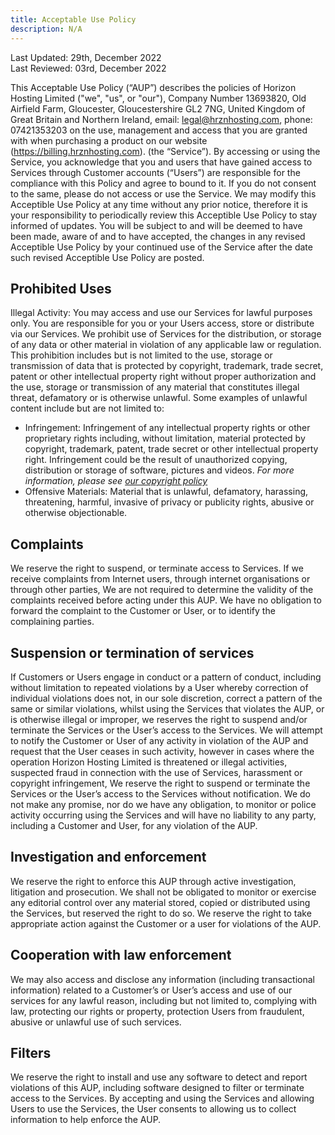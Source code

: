 ```yaml
---
title: Acceptable Use Policy
description: N/A
---
```

Last Updated: 29th, December 2022 <br/>
Last Reviewed: 03rd, December 2022

This Acceptable Use Policy (“AUP”) describes the policies of Horizon Hosting Limited ("we", "us", or "our"), Company Number 13693820, Old
Airfield Farm, Gloucester, Gloucestershire GL2 7NG, United Kingdom of Great
Britain and Northern Ireland, email: legal@hrznhosting.com, phone:
07421353203 on the use, management and access that you are granted with when
purchasing a product on our website (https://billing.hrznhosting.com). (the
“Service”). By accessing or using the Service, you acknowledge that you and users
that have gained access to Services through Customer accounts (“Users”) are
responsible for the compliance with this Policy and agree to bound to it. If you do not
consent to the same, please do not access or use the Service.
We may modify this Acceptible Use Policy at any time without any prior notice, therefore it is your responsibility to periodically review this Acceptible Use Policy to stay informed of updates. 
You will be subject to and will be deemed to have been made, aware of and to have accepted, the changes in any revised Acceptible Use Policy by your continued use of the Service after the date such revised Acceptible Use Policy are posted.  


## Prohibited Uses

Illegal Activity: You may access and use our Services for lawful
purposes only. You are responsible for you or your Users access, store or distribute
via our Services. We prohibit use of Services for the
distribution, or storage of any data or other material in violation of any applicable law
or regulation. This prohibition includes but is not limited to the use, storage or
transmission of data that is protected by copyright, trademark, trade secret, patent or
other intellectual property right without proper authorization and the use, storage or
transmission of any material that constitutes illegal threat, defamatory or is otherwise
unlawful. Some examples of unlawful content include but are not limited to:
- Infringement: Infringement of any intellectual property rights or other
proprietary rights including, without limitation, material protected by copyright,
trademark, patent, trade secret or other intellectual property right.
Infringement could be the result of unauthorized copying, distribution or
storage of software, pictures and videos. *For more information, please see [our copyright policy](/legal/copyright-policy)*
- Offensive Materials: Material that is unlawful, defamatory, harassing,
threatening, harmful, invasive of privacy or publicity rights, abusive or
otherwise objectionable.


## Complaints

We reserve the right to suspend, or terminate access to Services. If we receive complaints from Internet users, through internet organisations or
through other parties, We are not required to determine the validity of
the complaints received before acting under this AUP. We have no
obligation to forward the complaint to the Customer or User, or to identify the
complaining parties.


## Suspension or termination of services

If Customers or Users engage in conduct or a pattern of conduct, including without
limitation to repeated violations by a User whereby correction of individual violations
does not, in our sole discretion, correct a pattern of the same or
similar violations, whilst using the Services that violates the AUP, or is otherwise
illegal or improper, we reserves the right to suspend and/or terminate
the Services or the User’s access to the Services. We will attempt to
notify the Customer or User of any activity in violation of the AUP and request that
the User ceases in such activity, however in cases where the operation Horizon
Hosting Limited is threatened or illegal activities, suspected fraud in connection with the
use of Services, harassment or copyright infringement, We reserve
the right to suspend or terminate the Services or the User’s access to the Services
without notification.
We do not make any promise, nor do we have any
obligation, to monitor or police activity occurring using the Services and will have no
liability to any party, including a Customer and User, for any violation of the AUP.


## Investigation and enforcement

We reserve the right to enforce this AUP through
active investigation, litigation and prosecution. We shall not be
obligated to monitor or exercise any editorial control over any material stored, copied
or distributed using the Services, but reserved the right to do so. We
reserve the right to take appropriate action against the Customer or a user for
violations of the AUP.


## Cooperation with law enforcement

We may also access and disclose any information (including
transactional information) related to a Customer’s or User’s access and use of
our services for any lawful reason, including but not limited to,
complying with law, protecting our rights or property, protection Users
from fraudulent, abusive or unlawful use of such services.


## Filters

We reserve the right to install and use any software to detect and
report violations of this AUP, including software designed to filter or terminate access
to the Services. By accepting and using the Services and allowing Users to use the
Services, the User consents to allowing us to collect information to help
enforce the AUP.